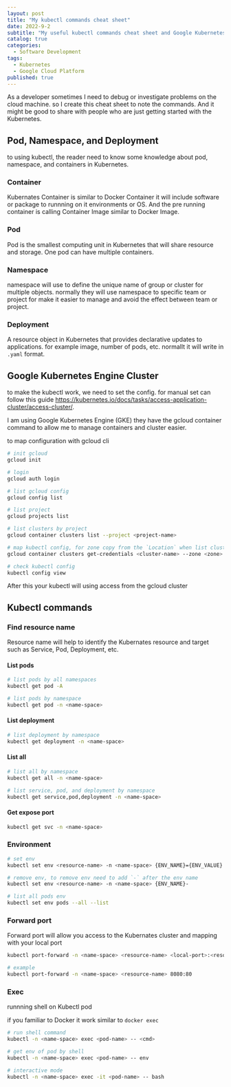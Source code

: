 ```yaml
---
layout: post
title: "My kubectl commands cheat sheet"
date: 2022-9-2
subtitle: "My useful kubectl commands cheat sheet and Google Kubernetes Engine cluster (GKE) set up"
catalog: true
categories:
  - Software Development
tags:
  - Kubernetes
  - Google Cloud Platform
published: true
---
```


As a developer sometimes I need to debug or investigate problems on the cloud machine. so I create this cheat sheet to note the commands. And it might be good to share with people who are just getting started with the Kubernetes.

## Pod, Namespace, and Deployment

to using kubectl, the reader need to know some knowledge about pod, namespace, and containers in Kubernetes.

### Container

Kubernates Container is similar to Docker Container it will include software or package to runnning on it environments or OS. And the pre running container is calling Container Image similar to Docker Image.

### Pod

Pod is the smallest computing unit in Kubernetes that will share resource and storage. One pod can have multiple containers.

### Namespace

namespace will use to define the unique name of group or cluster for multiple objects. normally they will use namespace to specific team or project for make it easier to manage and avoid the effect between team or project.

### Deployment

A resource object in Kubernetes that provides declarative updates to applications. for example image, number of pods, etc. normallt it will write in `.yaml` format.

## Google Kubernetes Engine Cluster

to make the kubectl work, we need to set the config. for manual set can follow this guide <https://kubernetes.io/docs/tasks/access-application-cluster/access-cluster/>.

I am using Google Kubernetes Engine (GKE) they have the gcloud container command to allow me to manage containers and cluster easier.

to map configuration with gcloud cli

```bash
# init gcloud
gcloud init

# login
gcloud auth login

# list gcloud config
gcloud config list

# list project
gcloud projects list

# list clusters by project
gcloud container clusters list --project <project-name>

# map kubectl config, for zone copy from the `Location` when list cluster
gcloud container clusters get-credentials <cluster-name> --zone <zone>

# check kubectl config
kubectl config view
```

After this your kubectl will using access from the gcloud cluster

## Kubectl commands

### Find resource name

Resource name will help to identify the Kubernates resource and target such as Service, Pod, Deployment, etc.

#### List pods

```bash
# list pods by all namespaces
kubectl get pod -A

# list pods by namespace
kubectl get pod -n <name-space>
```

#### List deployment

```bash
# list deployment by namespace
kubectl get deployment -n <name-space>
```

#### List all

```bash
# list all by namespace
kubectl get all -n <name-space>

# list service, pod, and deployment by namespace
kubectl get service,pod,deployment -n <name-space>
```

#### Get expose port

```bash
kubectl get svc -n <name-space>
```

### Environment

```bash
# set env
kubectl set env <resource-name> -n <name-space> {ENV_NAME}={ENV_VALUE}

# remove env, to remove env need to add `-` after the env name
kubectl set env <resource-name> -n <name-space> {ENV_NAME}-

# list all pods env
kubectl set env pods --all --list
```

### Forward port

Forward port will allow you access to the Kubernates cluster and mapping with your local port

```bash
kubectl port-forward -n <name-space> <resource-name> <local-port>:<resource-port>

# example
kubectl port-forward -n <name-space> <resource-name> 8080:80
```

### Exec

runnning shell on Kubectl pod

if you familiar to Docker it work similar to `docker exec`

```bash
# run shell command
kubectl -n <name-space> exec <pod-name> -- <cmd>

# get env of pod by shell
kubectl -n <name-space> exec <pod-name> -- env

# interactive mode
kubectl -n <name-space> exec -it <pod-name> -- bash
```
